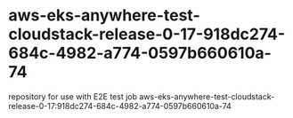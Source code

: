 # aws-eks-anywhere-test-cloudstack-release-0-17-918dc274-684c-4982-a774-0597b660610a-74
repository for use with E2E test job aws-eks-anywhere-test-cloudstack-release-0-17:918dc274-684c-4982-a774-0597b660610a-74
